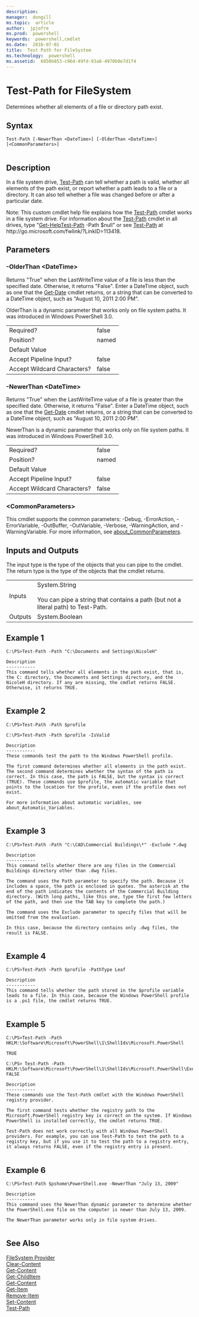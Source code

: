 ```yaml
---
description:  
manager:  dongill
ms.topic:  article
author:  jpjofre
ms.prod:  powershell
keywords:  powershell,cmdlet
ms.date:  2016-07-01
title:  Test Path for FileSystem
ms.technology:  powershell
ms.assetid:  6050b853-c96d-49fd-93a8-4970b0e7d1f4
---
```


# Test-Path for FileSystem
Determines whether all elements of a file or directory path exist.  
  
## Syntax  
  
```  
Test-Path [-NewerThan <DateTime>] [-OlderThan <DateTime>] [<CommonParameters>]  
  
```  
  
## Description  
 In a file system drive, [Test-Path](../Microsoft.Powershell.Management/Test-Path.md) can tell whether a path is valid, whether all elements of the path exist, or report whether a path leads to a file or a directory. It can also tell whether a file was changed before or after a particular date.  
  
 Note: This custom cmdlet help file explains how the [Test-Path](../Microsoft.Powershell.Management/Test-Path.md) cmdlet works in a file system drive. For information about the [Test-Path](../Microsoft.Powershell.Management/Test-Path.md) cmdlet in all drives, type "[Get-Help](../Microsoft.PowerShell.Core/Get-Help.md)[Test-Path](../Microsoft.Powershell.Management/Test-Path.md) \-Path $null" or see [Test-Path](../Microsoft.Powershell.Management/Test-Path.md) at http:\/\/go.microsoft.com\/fwlink\/?LinkID\=113418.  
  
## Parameters  
  
### \-OlderThan \<DateTime\>  
 Returns "True" when the LastWriteTime value of a file is less than the specified date. Otherwise, it returns "False". Enter a DateTime object, such as one that the [Get-Date](../Microsoft.PowerShell.Utility/Get-Date.md) cmdlet returns, or a string that can be converted to a DateTime object, such as "August 10, 2011 2:00 PM".  
  
 OlderThan is a dynamic parameter that works only on file system paths. It was introduced in Windows PowerShell 3.0.  
  
|||  
|-|-|  
|Required?|false|  
|Position?|named|  
|Default Value||  
|Accept Pipeline Input?|false|  
|Accept Wildcard Characters?|false|  
  
### \-NewerThan \<DateTime\>  
 Returns "True" when the LastWriteTime value of a file is greater than the specified date. Otherwise, it returns "False". Enter a DateTime object, such as one that the [Get-Date](../Microsoft.PowerShell.Utility/Get-Date.md) cmdlet returns, or a string that can be converted to a DateTime object, such as "August 10, 2011 2:00 PM".  
  
 NewerThan is a dynamic parameter that works only on file system paths. It was introduced in Windows PowerShell 3.0.  
  
|||  
|-|-|  
|Required?|false|  
|Position?|named|  
|Default Value||  
|Accept Pipeline Input?|false|  
|Accept Wildcard Characters?|false|  
  
### \<CommonParameters\>  
 This cmdlet supports the common parameters: \-Debug, \-ErrorAction, \-ErrorVariable, \-OutBuffer, \-OutVariable,  \-Verbose, \-WarningAction, and \-WarningVariable. For more information, see [about\_CommonParameters](about_CommonParameters.md).  
  
## Inputs and Outputs  
 The input type is the type of the objects that you can pipe to the cmdlet. The return type is the type of the objects that the cmdlet returns.  
  
|||  
|-|-|  
|Inputs|System.String<br /><br /> You can pipe a string that contains a path \(but not a literal path\) to Test\-Path.|  
|Outputs|System.Boolean|  
  
## Example 1  
  
```  
C:\PS>Test-Path -Path "C:\Documents and Settings\NicoleH"  
  
Description  
-----------  
This command tells whether all elements in the path exist, that is, the C: directory, the Documents and Settings directory, and the NicoleH directory. If any are missing, the cmdlet returns FALSE. Otherwise, it returns TRUE.  
  
```  
  
## Example 2  
  
```  
C:\PS>Test-Path -Path $profile  
  
C:\PS>Test-Path -Path $profile -IsValid  
  
Description  
-----------  
These commands test the path to the Windows PowerShell profile.   
  
The first command determines whether all elements in the path exist. The second command determines whether the syntax of the path is correct. In this case, the path is FALSE, but the syntax is correct (TRUE). These commands use $profile, the automatic variable that points to the location for the profile, even if the profile does not exist.  
  
For more information about automatic variables, see about_Automatic_Variables.  
  
```  
  
## Example 3  
  
```  
C:\PS>Test-Path -Path "C:\CAD\Commercial Buildings\*" -Exclude *.dwg  
  
Description  
-----------  
This command tells whether there are any files in the Commercial Buildings directory other than .dwg files.   
  
The command uses the Path parameter to specify the path. Because it includes a space, the path is enclosed in quotes. The asterisk at the end of the path indicates the contents of the Commercial Building directory. (With long paths, like this one, type the first few letters of the path, and then use the TAB key to complete the path.)  
  
The command uses the Exclude parameter to specify files that will be omitted from the evaluation.   
  
In this case, because the directory contains only .dwg files, the result is FALSE.  
  
```  
  
## Example 4  
  
```  
C:\PS>Test-Path -Path $profile -PathType Leaf  
  
Description  
-----------  
This command tells whether the path stored in the $profile variable leads to a file. In this case, because the Windows PowerShell profile is a .ps1 file, the cmdlet returns TRUE.  
  
```  
  
## Example 5  
  
```  
C:\PS>Test-Path -Path HKLM:\Software\Microsoft\PowerShell\1\ShellIds\Microsoft.PowerShell  
  
TRUE  
  
C:\PS> Test-Path -Path HKLM:\Software\Microsoft\PowerShell\1\ShellIds\Microsoft.PowerShell\ExecutionPolicy  
FALSE  
  
Description  
-----------  
These commands use the Test-Path cmdlet with the Windows PowerShell registry provider.   
  
The first command tests whether the registry path to the Microsoft.PowerShell registry key is correct on the system. If Windows PowerShell is installed correctly, the cmdlet returns TRUE.  
  
Test-Path does not work correctly with all Windows PowerShell providers. For example, you can use Test-Path to test the path to a registry key, but if you use it to test the path to a registry entry, it always returns FALSE, even if the registry entry is present.  
  
```  
  
## Example 6  
  
```  
C:\PS>Test-Path $pshome\PowerShell.exe -NewerThan "July 13, 2009"  
  
Description  
-----------  
This command uses the NewerThan dynamic parameter to determine whether the PowerShell.exe file on the computer is newer than July 13, 2009.   
  
The NewerThan parameter works only in file system drives.  
  
```  
  
## See Also  
 [FileSystem Provider](FileSystem-Provider.md)   
 [Clear-Content](../Microsoft.Powershell.Management/Clear-Content.md)   
 [Get-Content](../Microsoft.Powershell.Management/Get-Content.md)   
 [Get-ChildItem](../Microsoft.Powershell.Management/Get-ChildItem.md)   
 [Get-Content](../Microsoft.Powershell.Management/Get-Content.md)   
 [Get-Item](../Microsoft.Powershell.Management/Get-Item.md)   
 [Remove-Item](../Microsoft.Powershell.Management/Remove-Item.md)   
 [Set-Content](../Microsoft.Powershell.Management/Set-Content.md)   
 [Test-Path](../Microsoft.Powershell.Management/Test-Path.md)

